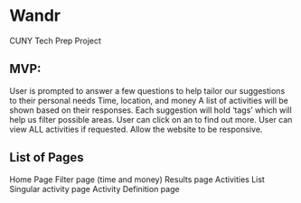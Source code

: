 # Wandr
CUNY Tech Prep Project
## MVP: 
User is prompted to answer a few questions to help tailor our suggestions to their personal needs
Time, location, and money
A list of activities will be shown based on their responses. Each suggestion will hold ‘tags’ which will help us filter possible areas. 
User can click on an <ACTIVITY> to find out more.
User can view ALL activities if requested.
Allow the website to be responsive. 

## List of Pages
Home Page
Filter page (time and money)
Results page
Activities List
Singular activity page
Activity Definition page
